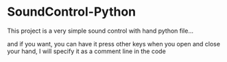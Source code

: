 # SoundControl-Python
This project is a very simple sound control with hand python file...

and if you want, you can have it press other keys when you open and close your hand, I will specify it as a comment line in the code
